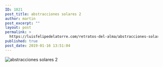 ```yaml
---
ID: 1021
post_title: abstracciones solares 2
author: martin
post_excerpt: ""
layout: post
permalink: >
  https://luisfelipedelatorre.com/retratos-del-alma/abstracciones-solares-2/
published: true
post_date: 2019-01-16 13:51:04
---
```

<p><img src="https://luisfelipedelatorre.com/wp-content/uploads/2019/01/abstracciones-solares-2.2x2m.jpg" alt="abstracciones solares 2"/></p>